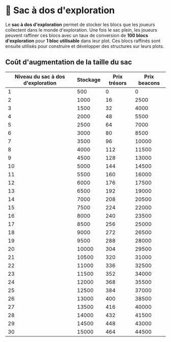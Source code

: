 # 🎒 Sac à dos d'exploration

Le **sac à dos d'exploration** permet de stocker les blocs que les joueurs collectent dans le monde d'exploration. Une fois le sac plein, les joueurs peuvent raffiner 
ces blocs avec un taux de conversion de **100 blocs d'exploration** pour **1 bloc utilisable** dans leur plot. Ces blocs raffinés sont ensuite utilisés pour construire et développer des structures sur leurs plots.

## Coût d'augmentation de la taille du sac

| Niveau du sac à dos d'exploration | Stockage | Prix trésors | Prix beacons |
|-----------------------------------|----------|----------------------|----------------------|
|                                 1 |      500 |                    0 |                    0 |
|                                 2 |     1000 |                   16 |                 2500 |
|                                 3 |     1500 |                   32 |                 4000 |
|                                 4 |     2000 |                   48 |                 5500 |
|                                 5 |     2500 |                   64 |                 7000 |
|                                 6 |     3000 |                   80 |                 8500 |
|                                 7 |     3500 |                   96 |                10000 |
|                                 8 |     4000 |                  112 |                11500 |
|                                 9 |     4500 |                  128 |                13000 |
|                                10 |     5000 |                  144 |                14500 |
|                                11 |     5500 |                  160 |                16000 |
|                                12 |     6000 |                  176 |                17500 |
|                                13 |     6500 |                  192 |                19000 |
|                                14 |     7000 |                  208 |                20500 |
|                                15 |     7500 |                  224 |                22000 |
|                                16 |     8000 |                  240 |                23500 |
|                                17 |     8500 |                  256 |                25000 |
|                                18 |     9000 |                  272 |                26500 |
|                                19 |     9500 |                  288 |                28000 |
|                                20 |    10000 |                  304 |                29500 |
|                                21 |    10500 |                  320 |                31000 |
|                                22 |    11000 |                  336 |                32500 |
|                                23 |    11500 |                  352 |                34000 |
|                                24 |    12000 |                  368 |                35500 |
|                                25 |    12500 |                  384 |                37000 |
|                                26 |    13000 |                  400 |                38500 |
|                                27 |    13500 |                  416 |                40000 |
|                                28 |    14000 |                  432 |                41500 |
|                                29 |    14500 |                  448 |                43000 |
|                                30 |    15000 |                  464 |                44500 |
